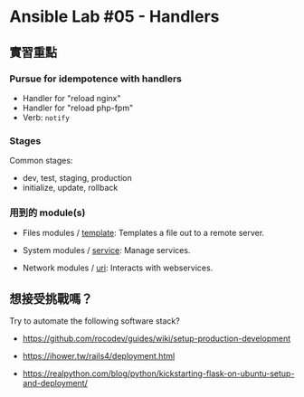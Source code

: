 Ansible Lab #05 - Handlers
===

## 實習重點

### Pursue for idempotence with handlers

- Handler for "reload nginx"
- Handler for "reload php-fpm"
- Verb: `notify`


### Stages

Common stages:

- dev, test, staging, production
- initialize, update, rollback


### 用到的 module(s)

- Files modules / [template](http://docs.ansible.com/ansible/template_module.html): Templates a file out to a remote server.

- System modules / [service](http://docs.ansible.com/ansible/service_module.html): Manage services.

- Network modules / [uri](http://docs.ansible.com/uri_module.html): Interacts with webservices.


## 想接受挑戰嗎？

Try to automate the following software stack?

- https://github.com/rocodev/guides/wiki/setup-production-development


- https://ihower.tw/rails4/deployment.html

- https://realpython.com/blog/python/kickstarting-flask-on-ubuntu-setup-and-deployment/

